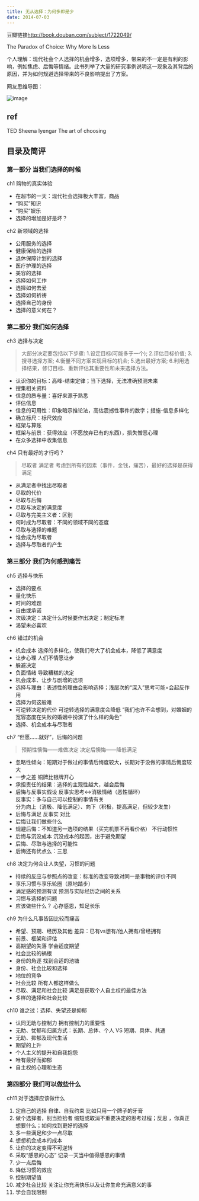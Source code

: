 ```yaml
---
title: 无从选择：为何多即是少
date: 2014-07-03
---
```


豆瓣链接<http://book.douban.com/subject/1722049/>

The Paradox of Choice: Why More Is Less


个人理解：现代社会个人选择的机会增多，选项增多，带来的不一定是有利的影响，例如焦虑、后悔等情绪。此书列举了大量的研究事例说明这一现象及其背后的原因，并为如何规避选择带来的不良影响提出了方案。

网友思维导图：

![image](http://wogong-image.b0.upaiyun.com/book/TheParadoxofChoice.jpg)


## ref
TED Sheena Iyengar The art of choosing

## 目录及简评
### 第一部分 当我们选择的时候

ch1 购物的真实体验

- 在超市的一天：现代社会选择极大丰富，商品
- “购买”知识
- “购买”娱乐
- 选择的增加是好是坏？

ch2 新领域的选择

- 公用服务的选择
- 健康保险的选择
- 退休保障计划的选择
- 医疗护理的选择
- 美容的选择
- 选择如何工作
- 选择如何去爱
- 选择如何祈祷
- 选择自己的身份
- 选择的意义何在？

### 第二部分 我们如何选择

ch3 选择与决定

>大部分决定要包括以下步骤:
>1.设定目标(可能多于一个);
>2.评估目标价值;
>3.搜寻选择方案;
>4.衡量不同方案实现目标的机会;
>5.选出最好方案;
>6.利用选择结果，修订目标、重新评估其重要性和未来选择方法。

- 认识你的目标：高峰-结束定律；当下选择，无法准确预测未来
- 搜集相关资料
- 信息的质与量：喜好来源于熟悉
- 评估信息
- 信息的可用性：印象暗示推论法，高估震撼性事件的数字；措施-信息多样化
- 确立标尺：标尺效应
- 框架与算账
- 框架与前景：获得效应（不愿放弃已有的东西），损失憎恶心理
- 在众多选择中收集信息


ch4 只有最好的才行吗？
>尽取者
>满足者
>考虑到所有的因素（事件，金钱，痛苦），最好的选择是获得满足

- 从满足者中找出尽取者
- 尽取的代价
- 尽取与后悔
- 尽取与决定的满意度
- 尽取与完美主义者：区别
- 何时成为尽取者：不同的领域不同的态度
- 尽取与选择的难题
- 谁会成为尽取者
- 选择与尽取者的产生

### 第三部分 我们为何感到痛苦

ch5 选择与快乐

- 选择的要点
- 量化快乐
- 时间的难题
- 自由或承诺
- 次级决定：决定什么时候要作出决定；制定标准
- 渴望未必喜欢

ch6 错过的机会

- 机会成本 选择的多样化，使我们夸大了机会成本，降低了满意度
- 让步心理 人们不情愿让步
- 躲避决定
- 负面情绪 导致糟糕的决定
- 机会成本、让步与剧增的选项
- 选择与理由：表述性的理由会影响选择；浅层次的“深入”思考可能=会起反作用
- 选择为何这般难
- 可逆转决定的代价 可逆转选择的满意度会降低 “我们也许不会想到，对婚姻的宽容态度在失败的婚姻中扮演了什么样的角色”
- 选择、机会成本与尽取者

ch7 “但愿……就好”，后悔的问题

>预期性懊悔——难做决定
>决定后懊悔——降低满足

- 忽略性倾向：短期对于做过的事情后悔度较大，长期对于没做的事情后悔度较大
- 一步之差 铜牌比银牌开心
- 承担责任的结果：选择的主观性越大，越会后悔
- 后悔与反事实假设 反事实思考<->消极情绪（恶性循环）  
  反事实：多与自己可以控制的事情有关  
  分为向上（消极、降低满足）、向下（积极，提高满足，但较少发生）  
- 后悔与满足 反事实 对比
- 后悔让我们做些什么
- 规避后悔：不知道另一选项的结果（买完机票不再看价格） 不行动惯性
- 后悔与沉没成本 沉没成本的起因，出于避免期望
- 后悔、尽取与选择的可能性
- 后悔还有优点么：三思

ch8 决定为何会让人失望，习惯的问题

- 持续的反应与参照点的改变：标准的改变导致对同一是事物的评价不同
- 享乐习惯与享乐轮圈（原地踏步）
- 满足感的预测有误 预测与实际经历之间的关系
- 习惯与选择的问题
- 应该做些什么？ 心存感恩，知足长乐

ch9 为什么凡事皆因比较而痛苦

- 希望、预期、经历及其他  差异：已有vs想有/他人拥有/曾经拥有
- 前景、框架和评估
- 高期望的失落 学会适度期望
- 社会比较的祸根
- 身份的角逐 找到合适的池塘
- 身份、社会比较和选择
- 地位的竞争
- 社会比较 所有人都这样做么
- 尽取、满足和社会比较 满足是获取个人自主权的最佳方法
- 多样的选择和社会比较

ch10 谁之过：选择、失望还是抑郁

- 认同无助与控制力 拥有控制力的重要性
- 无助、忧郁和归属方式：长期、总体、个人 VS 短期、具体、共通
- 无助、抑郁及现代生活
- 期望的上升
- 个人主义的提升和自我抱怨
- 唯有最好而抑郁
- 自主权的心理和生态

### 第四部分 我们可以做些什么

ch11 对于选择应该做什么

1. 定自己的选择  自律、自我约束 比如只用一个牌子的牙膏
2. 做个选择者，别当捡拾者  缩短或取消不重要决定的思考过程；反思 ，你真正想要什么；如何找到更好的选择
3. 多一些满足和少一点尽取 
4. 想想机会成本的成本 
5. 让你的决定变得不可逆转 
6. 采取“感恩的心态”  记录一天当中值得感恩的事情
7. 少一点后悔 
8. 降低习惯的效应 
9. 控制期望值 
10. 减少社会比较  关注让你充满快乐以及让你生命充满意义的事
11. 学会自我限制

